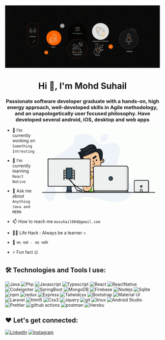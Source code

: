 [![MasterHead](https://github.com/mosuhail084/mosuhail084/blob/main/masterhead.gif)]()
<h1 align="center">Hi 👋, I'm Mohd Suhail</h1>
<!-- <h1 align="center"><img src="https://c.tenor.com/3AhuaFENK-wAAAAi/aaaa.gif" width="60px" height="60px"> I'm Mohd Suhail</h1> -->
<h3 align="center">Passionate software developer graduate with a hands-on, high energy approach, well-developed skills in Agile methodology, and an unapologetically user focused philosophy. Have developed several android, iOS, desktop and web apps</h3>

<img align="right" alt="Coding" width="400" src="./programmer.gif">

<!-- <p align="left"> <a href="https://twitter.com/nakraniravindra" target="blank"><img src="https://img.shields.io/twitter/follow/nakraniravindra?logo=twitter&style=for-the-badge" alt="nakraniravindra" /></a> </p> -->

- 🔭 I’m currently working on `Something Intresting`

- 🌱 I’m currently learning `React Native`

- 💬 Ask me about `Anything Java and MERN`

- 📫 How to reach me `mosuhail084@gmail.com`

- 👨‍💻 Life Hack : Always be a learner `🔥`

- 💪 `यत् भावो - तत् भवति`

- ⚡ Fun fact `😉`


## 🛠️ Technologies and Tools I use:

<p>
<img alt="Java" src="https://img.shields.io/badge/Java-00599C?style=for-the-badge&logo=Java&logoColor=white" height="25px"/>
<img alt="Php" src="https://img.shields.io/badge/Php-000000?style=for-the-badge&logo=Php&logoColor=61DAFB" height="25px"/>
<img alt="Javascript" src="https://img.shields.io/badge/JavaScript-323330?style=for-the-badge&logo=javascript&logoColor=F7DF1E"  height="25px"/>
<img alt="Typescript" src="https://img.shields.io/badge/TypeScript-323330?style=for-the-badge&logo=typescript&logoColor=5459DD"  height="25px"/>
<img alt="React" src="https://img.shields.io/badge/React-20232A?style=for-the-badge&logo=react&logoColor=61DAFB" height="25px"/>
<img alt="ReactNative" src="https://img.shields.io/badge/Reactnative-20232A?style=for-the-badge&logo=react&logoColor=61DAFB" height="25px"/>
<img alt="Codeigniter" src="https://img.shields.io/badge/-Codeigniter-ffffff?style=flat-square&logo=codeigniter&logoColor=blue" height="25px"/>
<img alt="SpringBoot" src="https://img.shields.io/badge/Spring_Boot-black?style=for-the-badge&logo=spring&logoColor=white" height="25px"/>
<img alt="MongoDB" src="https://img.shields.io/badge/-MongoDB-13aa52?style=flat-square&logo=mongodb&logoColor=white"  height="25px"/>
<img alt="Firebase" src="https://img.shields.io/badge/-Firebase-white?style=for-the-badge&logo=firebase&logoColor=yellow"  height="25px"/>
<img alt="Nodejs" src="https://img.shields.io/badge/-Nodejs-43853d?style=flat-square&logo=Node.js&logoColor=white"  height="25px"/>
<img alt="Sqlite" src="https://img.shields.io/badge/Sqlite-00008B?style=for-the-badge&logo=sqlite&logoColor=blue"  height="25px"/>
<img alt="npm" src="https://img.shields.io/badge/NPM-%23000000.svg?style=for-the-badge&logo=npm&logoColor=white" height="25px"/>
<img alt="redux" src="https://img.shields.io/badge/-Redux-764ABC?style=flat-square&logo=redux&logoColor=white" height="25px"/>
<img alt="Express" src="https://img.shields.io/badge/express.js-%23404d59.svg?style=for-the-badge&logo=express&logoColor=%2361DAFB" height="25px"/>
<img alt="Tailwidcss" src="https://img.shields.io/badge/Tailwind_CSS-38B2AC?style=for-the-badge&logo=tailwind-css&logoColor=white" height="25px"/>
<img alt="Bootstrap" src="https://img.shields.io/badge/Bootstrap-563D7C?style=for-the-badge&logo=bootstrap&logoColor=white" height="25px"/>
<img alt="Material UI" src="https://img.shields.io/badge/Material--UI-0081CB?style=for-the-badge&logo=material-ui&logoColor=white" height="25px"/>
<img alt="Laravel" src="https://img.shields.io/badge/laravel-eb4432?style=for-the-badge&logo=laravel&logoColor=white"  height="25px"/>
<img alt="html5" src="https://img.shields.io/badge/HTML5-E34F26?style=for-the-badge&logo=html5&logoColor=white" height="25px"/>
<img alt="Css3" src="https://img.shields.io/badge/CSS3-1572B6?style=for-the-badge&logo=css3&logoColor=white" height="25px"/>
<img alt="Jquery" src="https://img.shields.io/badge/jquery-%230769AD.svg?style=for-the-badge&logo=jquery&logoColor=white" height="25px"/>
<img alt="git" src="https://img.shields.io/badge/-Git-F05032?style=flat-square&logo=git&logoColor=white" height="25px"/>
<img alt="linux" src="https://img.shields.io/badge/-Linux-F7B93E?style=for-the-badge&logo=linux&logoColor=black" height="25px"/>  
<img alt="Android Studio" src="https://img.shields.io/badge/-Android_Studio-FB542B?style=flat-square&logo=android&logoColor=white" height="25px"/>
<img alt="Prettier" src="https://img.shields.io/badge/-Prettier-F7B93E?style=flat-square&logo=prettier&logoColor=white" height="25px"/>
<img alt="github actions" src="https://img.shields.io/badge/-Github_Actions-2088FF?style=flat-square&logo=github-actions&logoColor=white" height="25px"/>
 <img alt="postman" src="https://img.shields.io/badge/-Postman-00C7B7?style=flat-square&logo=postman&logoColor=white" height="25px"/>
 <img alt="Heroku" src="https://img.shields.io/badge/-Heroku-430098?style=flat-square&logo=heroku&logoColor=white" height="25px"/>
</p>

<!-- ## 🏁 Badge:
<img alt="aws" width="100" src="aws-cloud-quest-cloud-practitioner.png">
<a href="https://www.credly.com/badges/2113e7b4-5bb3-4bfa-a7aa-9d36122e6d74/public_url" target="_blank">Verify Badge</a> -->

## ❤️ Let's get connected:

<p>
<!-- <a href="https://twitter.com/nakraniravindra" target="_blank"><img alt="Twitter" src="https://img.shields.io/badge/twitter-%231DA1F2.svg?&style=for-the-badge&logo=twitter&logoColor=white"  height="30px"/></a> -->
<a href="https://www.linkedin.com/in/mohd-suhail-109203172/" target="_blank"><img alt="LinkedIn" src="https://img.shields.io/badge/linkedin-%230077B5.svg?&style=for-the-badge&logo=linkedin&logoColor=white"  height="30px"/></a> <a href="https://www.instagram.com/mosuhail084" target="_blank"><img alt="Instagram" src="https://img.shields.io/badge/Instagram-E4405F?style=for-the-badge&logo=instagram&logoColor=white"  height="30px"/></a>
</p>

<!-- <p><img align="center" src="https://github-readme-stats.vercel.app/api/top-langs?username=ravindra3003&show_icons=true&locale=en&layout=compact" alt="ravindra3003" /></p>

<p><img align="center" src="https://github-readme-streak-stats.herokuapp.com/?user=ravindra3003&" alt="ravindra3003" /></p> -->

<!-- ## 📊 My GitHub Data:

<div align="center">
  <p>
  <img align="center" src="https://github-readme-stats.vercel.app/api/top-langs?username=ravindra3003&show_icons=true&locale=en&layout=compact" alt="ravindra3003"  />
  </p>
  <img align="center" src="https://github-readme-streak-stats.herokuapp.com/?user=ravindra3003&" alt="ravindra3003" />
</div> -->
